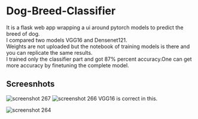 # Dog-Breed-Classifier
It is a flask web app wrapping a ui around pytorch models to predict the breed of dog. <br>
I compared two models VGG16 and Densenet121.<br>
Weights are not uploaded but the notebook of training models is there and you can replicate the same results.<br>
I trained only the classifier part and got 87% percent accuracy.One can get more accuracy by finetuning the complete model.<br>


## Screesnhots

![screenshot 267](https://user-images.githubusercontent.com/32354702/52365478-9c15ff80-2a6d-11e9-93fe-167b63aebf7d.png)
![screenshot 266](https://user-images.githubusercontent.com/32354702/52365395-63762600-2a6d-11e9-8e92-90b8e3ebcb6f.png)
VGG16 is correct in this.

![screenshot 264](https://user-images.githubusercontent.com/32354702/52365397-640ebc80-2a6d-11e9-94ae-43c4dd5aead5.png)
